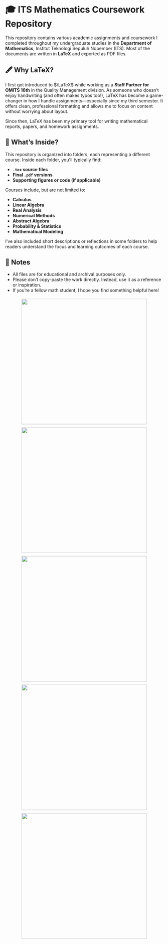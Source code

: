 # 🎓 ITS Mathematics Coursework Repository
<!-- PORTFOLIO-START: detailedDescription -->
This repository contains various academic assignments and coursework I completed throughout my undergraduate studies in the **Department of Mathematics**, Institut Teknologi Sepuluh Nopember (ITS). Most of the documents are written in **LaTeX** and exported as PDF files.
<!-- PORTFOLIO-END: detailedDescription -->
## 🖋 Why LaTeX?
<!-- PORTFOLIO-START: detailedDescription -->
I first got introduced to $\LaTeX$ while working as a **Staff Partner for OMITS 16th** in the Quality Management division. As someone who doesn’t enjoy handwriting (and often makes typos too!), LaTeX has become a game-changer in how I handle assignments—especially since my third semester. It offers clean, professional formatting and allows me to focus on content without worrying about layout.

Since then, LaTeX has been my primary tool for writing mathematical reports, papers, and homework assignments.
<!-- PORTFOLIO-END: detailedDescription -->
## 📂 What’s Inside?

This repository is organized into folders, each representing a different course. Inside each folder, you'll typically find:
<!-- PORTFOLIO-START: features -->
- **`.tex` source files**
- **Final `.pdf` versions**
- **Supporting figures or code (if applicable)**
<!-- PORTFOLIO-END: features -->
Courses include, but are not limited to:

- **Calculus**
- **Linear Algebra**
- **Real Analysis**
- **Numerical Methods**
- **Abstract Algebra**
- **Probability & Statistics**
- **Mathematical Modeling**

I’ve also included short descriptions or reflections in some folders to help readers understand the focus and learning outcomes of each course.

## 📌 Notes

- All files are for educational and archival purposes only.
- Please don’t copy-paste the work directly. Instead, use it as a reference or inspiration.
- If you’re a fellow math student, I hope you find something helpful here!

<p align="center">
  <img width="400" style="margin: 5px;" src="https://github.com/user-attachments/assets/48ea5864-651c-4476-951d-02987535363e" />
  <img width="400" style="margin: 5px;" src="https://github.com/user-attachments/assets/b924f133-112e-42d5-9188-9b869b04fb7d" />
  <img width="400" style="margin: 5px;" src="https://github.com/user-attachments/assets/4279e09a-6fcb-4180-b7ee-e9449488eb7a" />
  <img width="400" style="margin: 5px;" src="https://github.com/user-attachments/assets/08d63419-f7bb-4042-9c89-c6ac337fc123" />
  <img width="400" style="margin: 5px;" src="https://github.com/user-attachments/assets/71d604df-34e9-4a99-a46d-292762e695ec" />
</p>


